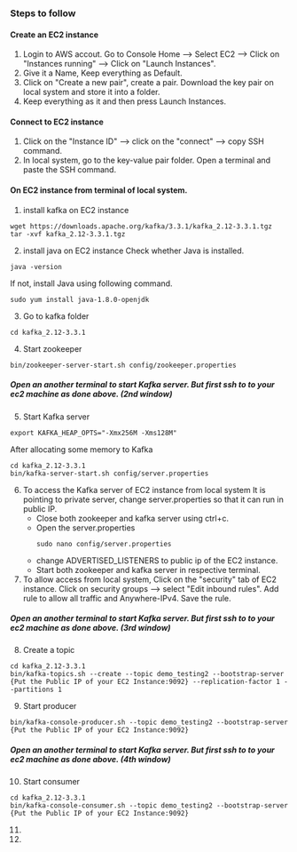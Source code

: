 ### Steps to follow

#### Create an EC2 instance
1. Login to AWS accout. Go to Console Home --> Select EC2 --> Click on "Instances running" --> Click on "Launch Instances".
2. Give it a Name, Keep everything as Default.
3. Click on "Create a new pair", create a pair. Download the key pair on local system and store it into a folder.
4. Keep everything as it and then press Launch Instances.

#### Connect to EC2 instance
1. Click on the "Instance ID" --> click on the "connect" --> copy SSH command.
2. In local system, go to the key-value pair folder. Open a terminal and paste the SSH command.

#### On EC2 instance from terminal of local system.
1. install kafka on EC2 instance
```
wget https://downloads.apache.org/kafka/3.3.1/kafka_2.12-3.3.1.tgz
tar -xvf kafka_2.12-3.3.1.tgz
```
2. install java on EC2 instance
Check whether Java is installed.
```
java -version
```
If not, install Java using following command. 
```
sudo yum install java-1.8.0-openjdk
```
3. Go to kafka folder
```
cd kafka_2.12-3.3.1
```
4. Start zookeeper
```
bin/zookeeper-server-start.sh config/zookeeper.properties
```
##### Open an another terminal to start Kafka server. But first ssh to to your ec2 machine as done above. (2nd window)
5. Start Kafka server
```
export KAFKA_HEAP_OPTS="-Xmx256M -Xms128M"
```
After allocating some memory to Kafka
```
cd kafka_2.12-3.3.1
bin/kafka-server-start.sh config/server.properties
```
6. To access the Kafka server of EC2 instance from local system
It is pointing to private server, change server.properties so that it can run in public IP.
    * Close both zookeeper and kafka server using ctrl+c.
    * Open the server.properties
      ```
      sudo nano config/server.properties 
      ```
    * change ADVERTISED_LISTENERS to public ip of the EC2 instance.
    * Start both zookeeper and kafka server in respective terminal.
7. To allow access from local system, Click on the "security" tab of EC2 instance. Click on security groups --> select "Edit inbound rules". Add rule to allow all traffic and Anywhere-IPv4. Save the rule.

##### Open an another terminal to start Kafka server. But first ssh to to your ec2 machine as done above. (3rd window)
8. Create a topic
```
cd kafka_2.12-3.3.1
bin/kafka-topics.sh --create --topic demo_testing2 --bootstrap-server {Put the Public IP of your EC2 Instance:9092} --replication-factor 1 --partitions 1
```
9. Start producer
```
bin/kafka-console-producer.sh --topic demo_testing2 --bootstrap-server {Put the Public IP of your EC2 Instance:9092} 
```
##### Open an another terminal to start Kafka server. But first ssh to to your ec2 machine as done above. (4th window)
10. Start consumer
```
cd kafka_2.12-3.3.1
bin/kafka-console-consumer.sh --topic demo_testing2 --bootstrap-server {Put the Public IP of your EC2 Instance:9092}
```
11.  
12. 
